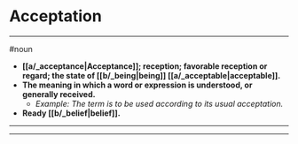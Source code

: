 # Acceptation
---
#noun
- **[[a/_acceptance|Acceptance]]; reception; favorable reception or regard; the state of [[b/_being|being]] [[a/_acceptable|acceptable]].**
- **The meaning in which a word or expression is understood, or generally received.**
	- _Example: The term is to be used according to its usual acceptation._
- **Ready [[b/_belief|belief]].**
---
---
